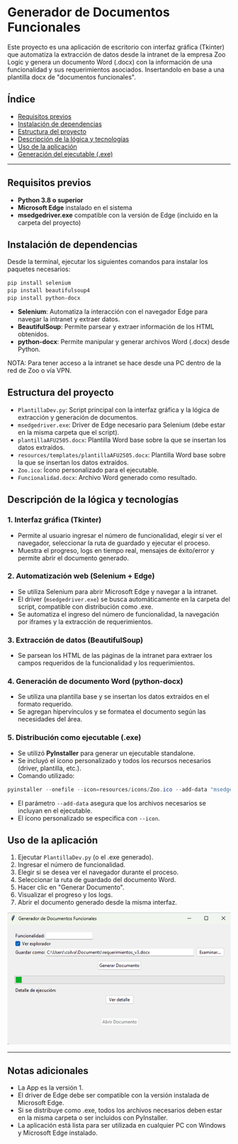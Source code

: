 # Generador de Documentos Funcionales

Este proyecto es una aplicación de escritorio con interfaz gráfica (Tkinter) que automatiza la extracción de datos desde la intranet de la empresa Zoo Logic y genera un documento Word (.docx) con la información de una funcionalidad y sus requerimientos asociados. Insertandolo en base a una plantilla docx de "documentos funcionales".

## Índice

- [Requisitos previos](#requisitos-previos)
- [Instalación de dependencias](#instalación-de-dependencias)
- [Estructura del proyecto](#estructura-del-proyecto)
- [Descripción de la lógica y tecnologías](#descripción-de-la-lógica-y-tecnologías)
- [Uso de la aplicación](#uso-de-la-aplicación)
- [Generación del ejecutable (.exe)](#generación-del-ejecutable-exe)

---

## Requisitos previos

- **Python 3.8 o superior**
- **Microsoft Edge** instalado en el sistema
- **msedgedriver.exe** compatible con la versión de Edge (incluido en la carpeta del proyecto)

## Instalación de dependencias

Desde la terminal, ejecutar los siguientes comandos para instalar los paquetes necesarios:

```powershell
pip install selenium
pip install beautifulsoup4
pip install python-docx
```

- **Selenium**: Automatiza la interacción con el navegador Edge para navegar la intranet y extraer datos.
- **BeautifulSoup**: Permite parsear y extraer información de los HTML obtenidos.
- **python-docx**: Permite manipular y generar archivos Word (.docx) desde Python.

NOTA: Para tener acceso a la intranet se hace desde una PC dentro de la red de Zoo o vía VPN.

## Estructura del proyecto

- `PlantillaDev.py`: Script principal con la interfaz gráfica y la lógica de extracción y generación de documentos.
- `msedgedriver.exe`: Driver de Edge necesario para Selenium (debe estar en la misma carpeta que el script).
- `plantillaAFU2505.docx`: Plantilla Word base sobre la que se insertan los datos extraídos.
- `resources/templates/plantillaAFU2505.docx`: Plantilla Word base sobre la que se insertan los datos extraídos.
- `Zoo.ico`: Ícono personalizado para el ejecutable.
- `Funcionalidad.docx`: Archivo Word generado como resultado.

## Descripción de la lógica y tecnologías

### 1. Interfaz gráfica (Tkinter)

- Permite al usuario ingresar el número de funcionalidad, elegir si ver el navegador, seleccionar la ruta de guardado y ejecutar el proceso.
- Muestra el progreso, logs en tiempo real, mensajes de éxito/error y permite abrir el documento generado.

### 2. Automatización web (Selenium + Edge)

- Se utiliza Selenium para abrir Microsoft Edge y navegar a la intranet.
- El driver (`msedgedriver.exe`) se busca automáticamente en la carpeta del script, compatible con distribución como .exe.
- Se automatiza el ingreso del número de funcionalidad, la navegación por iframes y la extracción de requerimientos.

### 3. Extracción de datos (BeautifulSoup)

- Se parsean los HTML de las páginas de la intranet para extraer los campos requeridos de la funcionalidad y los requerimientos.

### 4. Generación de documento Word (python-docx)

- Se utiliza una plantilla base y se insertan los datos extraídos en el formato requerido.
- Se agregan hipervínculos y se formatea el documento según las necesidades del área.

### 5. Distribución como ejecutable (.exe)

- Se utilizó **PyInstaller** para generar un ejecutable standalone.
- Se incluyó el ícono personalizado y todos los recursos necesarios (driver, plantilla, etc.).
- Comando utilizado:

```powershell
pyinstaller --onefile --icon=resources/icons/Zoo.ico --add-data "msedgedriver.exe;." --add-data "resources/templates/plantillaAFU2505.docx;resources/templates" PlantillaDev.py
```

- El parámetro `--add-data` asegura que los archivos necesarios se incluyan en el ejecutable.
- El ícono personalizado se especifica con `--icon`.

## Uso de la aplicación

1. Ejecutar `PlantillaDev.py` (o el .exe generado).
2. Ingresar el número de funcionalidad.
3. Elegir si se desea ver el navegador durante el proceso.
4. Seleccionar la ruta de guardado del documento Word.
5. Hacer clic en "Generar Documento".
6. Visualizar el progreso y los logs.
7. Abrir el documento generado desde la misma interfaz.

![1749044579249](image/README/1749044579249.png)

---

## Notas adicionales

- La App es la versión 1.
- El driver de Edge debe ser compatible con la versión instalada de Microsoft Edge.
- Si se distribuye como .exe, todos los archivos necesarios deben estar en la misma carpeta o ser incluidos con PyInstaller.
- La aplicación está lista para ser utilizada en cualquier PC con Windows y Microsoft Edge instalado.
